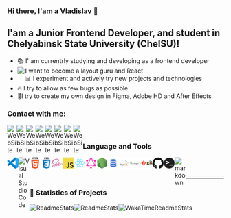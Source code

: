 ### Hi there, I'am a Vladislav 👋

## I'am a Junior Frontend Developer, and student in Chelyabinsk State University (ChelSU)!
-  📚  I' am currentrly studying and developing as a frontend developer
-   <img align="left" width="18px" height="18px" alt="React Icon" src="https://reactjsexample.com/assets/favicon.png"/>I want to become a layout guru and React
-  📊 I experiment and actively try new projects and technologies
-  🔥 I try to allow as few bugs as possible
-  🎨I try to create my own design in Figma, Adobe HD and After Effects

### Contact with me:

[<img align="left" alt="WebSite" width="22px" src="https://cdn.jsdelivr.net/npm/simple-icons@v3/icons/firefox.svg" />][website]
[<img align="left" alt="WebSite" width="22px" src="https://cdn.jsdelivr.net/npm/simple-icons@v3/icons/telegram.svg" />][telegram]
[<img align="left" alt="WebSite" width="22px" src="https://cdn.jsdelivr.net/npm/simple-icons@v3/icons/github.svg" />][github]
[<img align="left" alt="WebSite" width="22px" src="https://cdn.jsdelivr.net/npm/simple-icons@v3/icons/vk.svg" />][vk]
[<img align="left" alt="WebSite" width="22px" src="https://cdn.jsdelivr.net/npm/simple-icons@v3/icons/instagram.svg" />][Instagram]
[<img align="left" alt="WebSite" width="22px" src="https://cdn.jsdelivr.net/npm/simple-icons@v3/icons/gmail.svg" />][gmail]
[<img align="left" alt="WebSite" width="22px" src="https://i.hh.ru/logos/svg/hh.ru__min_.svg?v=11032019" />][hh]
[<img align="left" alt="WebSite" width="22px" src="https://cdn.jsdelivr.net/npm/simple-icons@v3/icons/linkedin.svg" />][LinkedIn]

<br/>

### Language and Tools

<img align="left" alt="Visual Studio Code" width="26px" src="https://raw.githubusercontent.com/github/explore/80688e429a7d4ef2fca1e82350fe8e3517d3494d/topics/visual-studio-code/visual-studio-code.png" />

<img align="left" alt="Visual Studio Code" width="26px" src="https://cdn.jsdelivr.net/npm/simple-icons@3.13.0/icons/webstorm.svg" />

<img align="left" alt="HTML5" width="26px" src="https://raw.githubusercontent.com/github/explore/80688e429a7d4ef2fca1e82350fe8e3517d3494d/topics/html/html.png" />

<img align="left" alt="CSS3" width="26px" src="https://raw.githubusercontent.com/github/explore/80688e429a7d4ef2fca1e82350fe8e3517d3494d/topics/css/css.png" />

<img align="left" alt="Sass" width="26px" src="https://raw.githubusercontent.com/github/explore/80688e429a7d4ef2fca1e82350fe8e3517d3494d/topics/sass/sass.png" />

<img align="left" alt="JavaScript" width="26px" src="https://raw.githubusercontent.com/github/explore/80688e429a7d4ef2fca1e82350fe8e3517d3494d/topics/javascript/javascript.png" />

<img align="left" alt="React" width="26px" src="https://raw.githubusercontent.com/github/explore/80688e429a7d4ef2fca1e82350fe8e3517d3494d/topics/react/react.png" />

<img align="left" alt="GraphQL" width="26px" src="https://raw.githubusercontent.com/github/explore/80688e429a7d4ef2fca1e82350fe8e3517d3494d/topics/graphql/graphql.png" />

<img align="left" alt="Node.js" width="26px" src="https://raw.githubusercontent.com/github/explore/80688e429a7d4ef2fca1e82350fe8e3517d3494d/topics/nodejs/nodejs.png" />

<img align="left" alt="SQL" width="26px" src="https://raw.githubusercontent.com/github/explore/80688e429a7d4ef2fca1e82350fe8e3517d3494d/topics/sql/sql.png" />

<img align="left" alt="MySQL" width="26px" src="https://raw.githubusercontent.com/github/explore/80688e429a7d4ef2fca1e82350fe8e3517d3494d/topics/mysql/mysql.png" />

<img align="left" alt="MongoDB" width="26px" src="https://raw.githubusercontent.com/github/explore/80688e429a7d4ef2fca1e82350fe8e3517d3494d/topics/mongodb/mongodb.png" />

<img align="left" alt="Git" width="26px" src="https://raw.githubusercontent.com/github/explore/80688e429a7d4ef2fca1e82350fe8e3517d3494d/topics/git/git.png" />

<img align="left" alt="GitHub" width="26px" src="https://raw.githubusercontent.com/github/explore/78df643247d429f6cc873026c0622819ad797942/topics/github/github.png" />

<img align="left" alt="Terminal" width="26px" src="https://raw.githubusercontent.com/github/explore/80688e429a7d4ef2fca1e82350fe8e3517d3494d/topics/terminal/terminal.png" />

<img align="left" alt="markdown" width="26px" src="https://cdn.jsdelivr.net/npm/simple-icons@3.13.0/icons/markdown.svg" />

</br>
</br>

---

### 🎨 Statistics of Projects

<img align="left" alt="ReadmeStats" src="https://github-readme-stats.vercel.app/api?username=satonin12&show_icons=true&count_private=true&theme=buefy&include_all_commits=true&custom_title=vsatonin stats"/>

<img align="left" alt="ReadmeStats" src="https://github-readme-stats.vercel.app/api/top-langs/?username=satonin12&langs_count=7"/>

<img align="left" alt="WakaTimeReadmeStats" src="https://github-readme-stats.vercel.app/api/wakatime?username=@vsatonin&theme=dark&layout=compact&range=last_7_days&theme=dark"/>


[website]: https://vk.com/x102am
[telegram]: https://t.me/vsatonin
[twitter]: https://twitter.com/vsatonin
[gmail]: mailto:vlad.satonin74@gmail.com
[instagram]: https://www.instagram.com/vsatonin/
[linkedin]: https://vk.com/x102am
[github]: https://github.com/satonin12
[hh]: https://chelyabinsk.hh.ru/resume/e87f0057ff034ef8b50039ed1f476e626f3562
[vk]: https://vk.com/x102am
